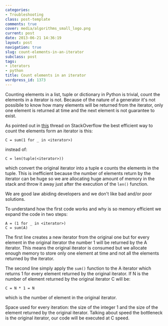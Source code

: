 ```yaml
---
categories:
- Troubleshooting
class: post-template
comments: true
cover: media/algorithms_small_logo.png
current: post
date: 2013-06-21 14:36:19
layout: post
navigation: true
slug: count-elements-in-an-iterator
subclass: post
tags:
- iterators
- python
title: Count elements in an iterator
wordpress_id: 1373
---
```


Counting elements in a list, tuple or dictionary in Python is trivial, count the elements in a iterator is not. Because of the nature of a generator it's not possibile to know how many elements will be returned from the iterator, only one element is returned at time and the next element is not guarantee to exist.

<!-- more -->

As pointed out in [this](http://stackoverflow.com/questions/3345785/getting-number-of-elements-in-an-iterator-in-python) thread on StackOverflow the best efficient way to count the elements form an iterator is this:




    C = sum(1 for _ in <iterator>)




instead of:




    C = len(tuple(<iterator>))




which convert the original iterator into a tuple e counts the elements in the tuple. This is inefficient because the number of elements return by the iterator can be huge so we are allocating huge amount of memory in the stack and throw it away just after the execution of the `len()` function.

We are good law abiding developers and we don't like bad and/or poor solutions.

To understand how the first code works and why is so memory efficient we expand the code in two steps:




    A = (1 for _ in <iterator>)
    C = sum(A)




The first line creates a new iterator from the original one but for every element in the original iterator the number 1 will be returned by the A iterator. This means the original iterator is consumed but we allocate enough memory to store only one element at time and not all the elements returned by the iterator.

The second line simply apply the `sum()` function to the A iterator which returns 1 for every element returned by the original iterator. If N is the number of element returned by the original iterator C will be:




    C = N * 1 = N




which is the number of element in the original iterator.

Space used for every iteration: the size of the integer 1 and the size of the element returned by the original iterator. Talking about speed the bottleneck is the original iterator, our code will be executed at C speed.